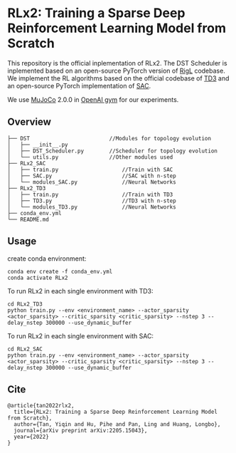 # RLx2: Training a Sparse Deep Reinforcement Learning Model from Scratch

This repository is the official inplementation of RLx2. The DST Scheduler is inplemented based on an open-source PyTorch version of [RigL](https://github.com/nollied/rigl-torch) codebase. We implement the RL algorithms based on the official codebase of [TD3](https://github.com/sfujim/TD3) and an open-source PyTorch implementation of [SAC](https://github.com/denisyarats/pytorch_sac).

We use [MuJoCo](https://mujoco.org/) 2.0.0 in [OpenAI gym](https://github.com/openai/gym) for our experiments.

## Overview
```
├── DST                         //Modules for topology evolution
│   ├── __init__.py
│   ├── DST_Scheduler.py        //Scheduler for topology evolution
│   └── utils.py                //Other modules used      
├── RLx2_SAC
│   ├── train.py                    //Train with SAC
│   ├── SAC.py                      //SAC with n-step
│   └── modules_SAC.py              //Neural Networks
├── RLx2_TD3
│   ├── train.py                    //Train with TD3
│   ├── TD3.py                      //TD3 with n-step
│   └── modules_TD3.py              //Neural Networks
├── conda_env.yml 
└── README.md
```

## Usage

create conda environment:

```
conda env create -f conda_env.yml
conda activate RLx2
```

To run RLx2 in each single environment with TD3:

```
cd RLx2_TD3
python train.py --env <environment_name> --actor_sparsity <actor_sparsity> --critic_sparsity <critic_sparsity> --nstep 3 --delay_nstep 300000 --use_dynamic_buffer
```
To run RLx2 in each single environment with SAC:

```
cd RLx2_SAC
python train.py --env <environment_name> --actor_sparsity <actor_sparsity> --critic_sparsity <critic_sparsity> --nstep 3 --delay_nstep 300000 --use_dynamic_buffer
```

## Cite

```
@article{tan2022rlx2,
  title={RLx2: Training a Sparse Deep Reinforcement Learning Model from Scratch},
  author={Tan, Yiqin and Hu, Pihe and Pan, Ling and Huang, Longbo},
  journal={arXiv preprint arXiv:2205.15043},
  year={2022}
}
```